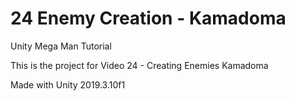 # 24 Enemy Creation - Kamadoma

Unity Mega Man Tutorial

This is the project for Video 24 - Creating Enemies Kamadoma

Made with Unity 2019.3.10f1
